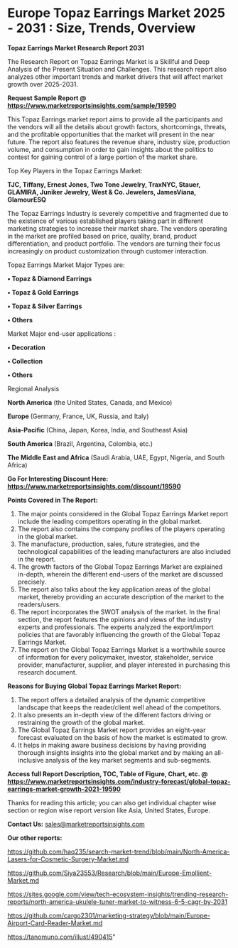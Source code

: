 # Europe Topaz Earrings Market 2025 - 2031 : Size, Trends, Overview

<strong>Topaz Earrings Market Research Report 2031</strong>

The Research Report on Topaz Earrings Market is a Skillful and Deep Analysis of the Present Situation and Challenges. This research report also analyzes other important trends and market drivers that will affect market growth over 2025-2031.

<strong>Request Sample Report @ <a href=https://www.marketreportsinsights.com/sample/19590>https://www.marketreportsinsights.com/sample/19590</a></strong>

This Topaz Earrings market report aims to provide all the participants and the vendors will all the details about growth factors, shortcomings, threats, and the profitable opportunities that the market will present in the near future. The report also features the revenue share, industry size, production volume, and consumption in order to gain insights about the politics to contest for gaining control of a large portion of the market share.

Top Key Players in the Topaz Earrings Market:

<strong>TJC, Tiffany, Ernest Jones, Two Tone Jewelry, TraxNYC, Stauer, GLAMIRA, Juniker Jewelry, West & Co. Jewelers, JamesViana, GlamourESQ</strong>

The Topaz Earrings Industry is severely competitive and fragmented due to the existence of various established players taking part in different marketing strategies to increase their market share. The vendors operating in the market are profiled based on price, quality, brand, product differentiation, and product portfolio. The vendors are turning their focus increasingly on product customization through customer interaction.

Topaz Earrings Market Major Types are:

<strong>• Topaz & Diamond Earrings

• Topaz & Gold Earrings

• Topaz & Silver Earrings

• Others</strong>

Market Major end-user applications :

<strong>• Decoration

• Collection

• Others</strong>

Regional Analysis

</u><strong><b>North America</b></strong> (the United States, Canada, and Mexico)

<strong><b>Europe </b></strong>(Germany, France, UK, Russia, and Italy)

<strong><b>Asia-Pacific</b></strong> (China, Japan, Korea, India, and Southeast Asia)

<strong><b>South America</b></strong> (Brazil, Argentina, Colombia, etc.)

<strong><b>The Middle East and Africa</b></strong> (Saudi Arabia, UAE, Egypt, Nigeria, and South Africa)

<strong>Go For Interesting Discount Here: <a href=https://www.marketreportsinsights.com/discount/19590>https://www.marketreportsinsights.com/discount/19590</a></strong>

<strong>Points Covered in The Report:</strong>
<ol>
  <li>The major points considered in the Global Topaz Earrings Market report include the leading competitors operating in the global market.</li>
  <li>The report also contains the company profiles of the players operating in the global market.</li>
  <li>The manufacture, production, sales, future strategies, and the technological capabilities of the leading manufacturers are also included in the report.</li>
  <li>The growth factors of the Global Topaz Earrings Market are explained in-depth, wherein the different end-users of the market are discussed precisely.</li>
  <li>The report also talks about the key application areas of the global market, thereby providing an accurate description of the market to the readers/users.</li>
  <li>The report incorporates the SWOT analysis of the market. In the final section, the report features the opinions and views of the industry experts and professionals. The experts analyzed the export/import policies that are favorably influencing the growth of the Global Topaz Earrings Market.</li>
  <li>The report on the Global Topaz Earrings Market is a worthwhile source of information for every policymaker, investor, stakeholder, service provider, manufacturer, supplier, and player interested in purchasing this research document.</li>
</ol>
<strong>Reasons for Buying Global Topaz Earrings Market Report:</strong>

<ol>
  <li>The report offers a detailed analysis of the dynamic competitive landscape that keeps the reader/client well ahead of the competitors.</li>
  <li>It also presents an in-depth view of the different factors driving or restraining the growth of the global market.</li>
  <li>The Global Topaz Earrings Market report provides an eight-year forecast evaluated on the basis of how the market is estimated to grow.</li>
  <li>It helps in making aware business decisions by having providing thorough insights insights into the global market and by making an all-inclusive analysis of the key market segments and sub-segments.</li>
</ol>
<strong>Access full Report Description, TOC, Table of Figure, Chart, etc. @ <a href=https://www.marketreportsinsights.com/industry-forecast/global-topaz-earrings-market-growth-2021-19590>https://www.marketreportsinsights.com/industry-forecast/global-topaz-earrings-market-growth-2021-19590</a></strong>


Thanks for reading this article; you can also get individual chapter wise section or region wise report version like Asia, United States, Europe.

<strong>Contact Us:</strong>
sales@marketreportsinsights.com

<strong>Our other reports:</strong>

<a href=https://github.com/haq235/search-market-trend/blob/main/North-America-Lasers-for-Cosmetic-Surgery-Market.md>https://github.com/haq235/search-market-trend/blob/main/North-America-Lasers-for-Cosmetic-Surgery-Market.md</a>

<a href=https://github.com/Siya23553/Research/blob/main/Europe-Emollient-Market.md>https://github.com/Siya23553/Research/blob/main/Europe-Emollient-Market.md</a>

<a href=https://sites.google.com/view/tech-ecosystem-insights/trending-research-reports/north-america-ukulele-tuner-market-to-witness-6-5-cagr-by-2031>https://sites.google.com/view/tech-ecosystem-insights/trending-research-reports/north-america-ukulele-tuner-market-to-witness-6-5-cagr-by-2031</a>

<a href=https://github.com/cargo2301/marketing-strategy/blob/main/Europe-Airport-Card-Reader-Market.md>https://github.com/cargo2301/marketing-strategy/blob/main/Europe-Airport-Card-Reader-Market.md</a>

<a href=https://tanomuno.com/illust/490415>https://tanomuno.com/illust/490415</a>"
